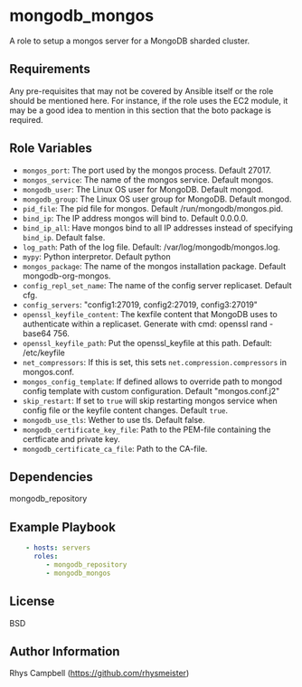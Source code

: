 mongodb_mongos
==============

A role to setup a mongos server for a MongoDB sharded cluster.

Requirements
------------

Any pre-requisites that may not be covered by Ansible itself or the role should
be mentioned here. For instance, if the role uses the EC2 module, it may be a
good idea to mention in this section that the boto package is required.

Role Variables
--------------

* `mongos_port`: The port used by the mongos process. Default 27017.
* `mongos_service`: The name of the mongos service. Default mongos.
* `mongodb_user`: The Linux OS user for MongoDB. Default mongod.
* `mongodb_group`: The Linux OS user group for MongoDB. Default mongod.
* `pid_file`: The pid file for mongos. Default /run/mongodb/mongos.pid.
* `bind_ip`: The IP address mongos will bind to. Default 0.0.0.0.
* `bind_ip_all`: Have mongos bind to all IP addresses instead of specifying `bind_ip`. Default false.
* `log_path`: Path of the log file. Default: /var/log/mongodb/mongos.log.
* `mypy`: Python interpretor. Default python
* `mongos_package`: The name of the mongos installation package. Default mongodb-org-mongos.
* `config_repl_set_name`: The name of the config server replicaset. Default cfg.
* `config_servers`: "config1:27019, config2:27019, config3:27019"
* `openssl_keyfile_content`: The kexfile content that MongoDB uses to authenticate within a replicaset. Generate with cmd: openssl rand -base64 756.
* `openssl_keyfile_path`: Put the openssl_keyfile at this path. Default: /etc/keyfile
* `net_compressors`: If this is set, this sets `net.compression.compressors` in mongos.conf.
* `mongos_config_template`: If defined allows to override path to mongod config template with custom configuration. Default "mongos.conf.j2"
* `skip_restart`: If set to `true` will skip restarting mongos service when config file or the keyfile content changes. Default `true`.
* `mongodb_use_tls`: Wether to use tls. Default false.
* `mongodb_certificate_key_file`: Path to the PEM-file containing the certficate and private key.
* `mongodb_certificate_ca_file`:  Path to the CA-file.

Dependencies
------------

mongodb_repository

Example Playbook
----------------

```yaml
    - hosts: servers
      roles:
         - mongodb_repository
         - mongodb_mongos
```

License
-------

BSD

Author Information
------------------

Rhys Campbell (https://github.com/rhysmeister)
